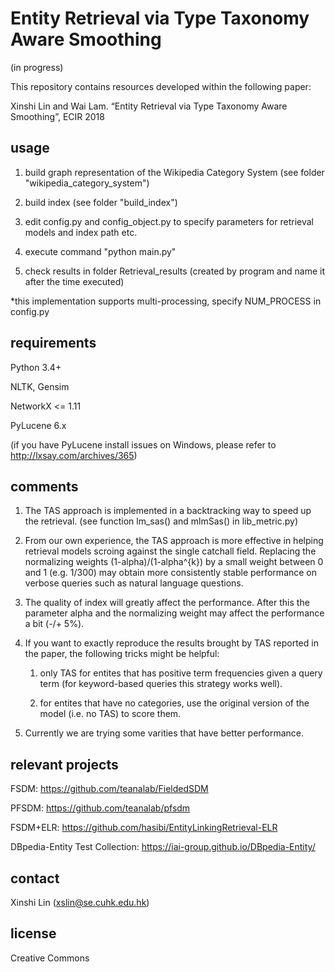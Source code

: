 # Entity Retrieval via Type Taxonomy Aware Smoothing
(in progress)

This repository contains resources developed within the following paper:

Xinshi Lin and Wai Lam. “Entity Retrieval via Type Taxonomy Aware Smoothing”, ECIR 2018

## usage
1. build graph representation of the Wikipedia Category System (see folder "wikipedia_category_system")

2. build index (see folder "build_index")

3. edit config.py and config_object.py to specify parameters for retrieval models and index path etc.

4. execute command "python main.py"

5. check results in folder Retrieval_results (created by program and name it after the time executed)

*this implementation supports multi-processing, specify NUM_PROCESS in config.py

## requirements
Python 3.4+

NLTK, Gensim

NetworkX <= 1.11

PyLucene 6.x 

(if you have PyLucene install issues on Windows, please refer to http://lxsay.com/archives/365)

## comments
1. The TAS approach is implemented in a backtracking way to speed up the retrieval. (see function lm_sas() and mlmSas() in lib_metric.py) 

2. From our own experience, the TAS approach is more effective in helping retrieval models scroing against the single catchall field. Replacing the normalizing weights (1-alpha)/(1-alpha^{k}) by a small weight between 0 and 1 (e.g. 1/300) may obtain more consistently stable performance on verbose queries such as natural language questions.

3. The quality of index will greatly affect the performance. After this the parameter alpha and the normalizing weight may affect the performance a bit (-/+ 5%). 

4. If you want to exactly reproduce the results brought by TAS reported in the paper, the following tricks might be helpful: 

    1. only TAS for entites that has positive term frequencies given a query term (for keyword-based queries this strategy works well). 
    
    2. for entites that have no categories, use the original version of the model (i.e. no TAS) to score them.

5. Currently we are trying some varities that have better performance. 

## relevant projects
FSDM:  https://github.com/teanalab/FieldedSDM

PFSDM:  https://github.com/teanalab/pfsdm

FSDM+ELR:  https://github.com/hasibi/EntityLinkingRetrieval-ELR

DBpedia-Entity Test Collection:  https://iai-group.github.io/DBpedia-Entity/

## contact
Xinshi Lin (xslin@se.cuhk.edu.hk)

## license
Creative Commons
